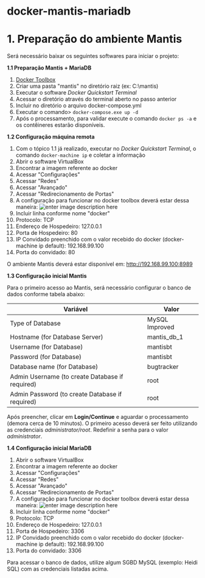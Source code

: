 # docker-mantis-mariadb

# 1. Preparação do ambiente Mantis

Será necessário baixar os seguintes softwares para iniciar o projeto:

**1.1 Preparação Mantis + MariaDB**

 1. [Docker Toolbox](https://docs.docker.com/toolbox/toolbox_install_windows/)
 2. Criar uma pasta "mantis" no diretório raiz (ex: C:\mantis)
 3. Executar o software *Docker Quickstart Terminal*
 4. Acessar o diretório através do terminal aberto no passo anterior
 5. Incluir no diretório o arquivo docker-compose.yml
 6. Executar o comando> `docker-compose.exe up -d`
 7. Após o processamento, para validar execute o comando `docker ps -a` e os contêineres estarão disponíveis.
 

**1.2 Configuração máquina remota**

 1. Com o tópico 1.1 já realizado, executar no *Docker Quickstart Terminal*, o comando `docker-machine ip` e coletar a informação
 2. Abrir o software VirtualBox
3. Encontrar a imagem referente ao docker
4. Acessar "Configurações"
5. Acessar "Redes"
6. Acessar "Avançado"
7. Acessar "Redirecionamento de Portas"
8. A configuração para funcionar no  docker  toolbox deverá estar dessa maneira:
![enter image description here](https://i.imgur.com/nUKTsr2.png)
9.  Incluir linha conforme nome "docker"
10.  Protocolo: TCP
11.  Endereço de Hospedeiro: 127.0.0.1
12.  Porta de Hospedeiro: 80
13.  IP Convidado preenchido com o valor recebido do  docker  (docker-machine ip default): 192.168.99.100
14.  Porta do convidado: 80

O ambiente Mantis deverá estar disponível em: http://192.168.99.100:8989

**1.3 Configuração inicial Mantis**

Para o primeiro acesso ao Mantis, será necessário configurar o banco de dados conforme tabela abaixo:

| Variável | Valor |
|------|--------|
| Type of Database | MySQL Improved |
| Hostname (for Database Server) | mantis_db_1 |
| Username (for Database) | mantisbt |
| Password (for Database) | mantisbt |
| Database name (for Database) | bugtracker |
| Admin Username (to create Database if required) | root |
| Admin Password (to create Database if required) | root |

Após preencher, clicar em **Login/Continue** e aguardar o processamento (demora cerca de 10 minutos).
O primeiro acesso deverá ser feito utilizando as credenciais *administrator/root*. Redefinir a senha para o valor *administrator*.

**1.4 Configuração inicial MariaDB**

1. Abrir o software VirtualBox
2. Encontrar a imagem referente ao docker
3. Acessar "Configurações"
4. Acessar "Redes"
5. Acessar "Avançado"
6. Acessar "Redirecionamento de Portas"
7. A configuração para funcionar no  docker toolbox deverá estar dessa maneira:
![enter image description here](https://i.imgur.com/09lJxzV.png)
8.  Incluir linha conforme nome "docker"
9.  Protocolo: TCP
10.  Endereço de Hospedeiro: 127.0.0.1
11.  Porta de Hospedeiro: 3306
12.  IP Convidado preenchido com o valor recebido do docker  (docker-machine ip default): 192.168.99.100
13.  Porta do convidado: 3306

Para acessar o banco de dados, utilize algum SGBD MySQL (exemplo: Heidi SQL) com as credenciais listadas acima.
